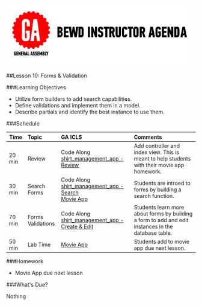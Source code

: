 ![GeneralAssemb.ly](../assets/ICL_icons/instr_agenda.png)


##Lesson 10: Forms & Validation


###Learning Objectives


*	Utilize form builders to add search capabilities. 
*	Define validations and implement them in a model.
*	Describe partials and identify the best instance to use them.


###Schedule


| Time        | Topic| GA ICLS| Comments |
| ------------- |:-------------|:-------------------|:-------------------|
| 20 min | Review | Code Along [shirt_management_app - Review](instr_code_demo_notes.md) | Add controller and index view. This is meant to help students with their movie app homework.|
| 30 min | Search Forms | Code Along [shirt_management_app - Search](instr_code_demo_notes.md)<br> [Movie App](instr_exercise_notes.md) | Students are introed to forms by building a search function.|
| 70 min | Forms <br> Validations | Code Along [shirt_management_app - Create & Edit](instr_code_demo_notes.md) | Students learn more about forms by building a form to add and edit instances in the database table.|
| 50 min | Lab Time | [Movie App](instr_exercise_notes.md) | Students add to movie app due next lesson.|


###Homework

*	Movie App due next lesson


###What's Due?

Nothing

